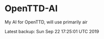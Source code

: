 # OpenTTD-AI
My AI for OpenTTD, will use primarily air

Latest backup: Sun Sep 22 17:25:01 UTC 2019
